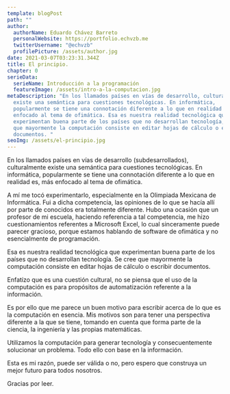 ```yaml
---
template: blogPost
path: ""
author:
  authorName: Eduardo Chávez Barreto
  personalWebsite: https://portfolio.echvzb.me
  twitterUsername: "@echvzb"
  profilePicture: /assets/author.jpg
date: 2021-03-07T03:23:31.344Z
title: El principio.
chapter: 0
serieData:
  serieName: Introducción a la programación
  featureImage: /assets/intro-a-la-computacion.jpg
metaDescription: "En los llamados países en vías de desarrollo, culturalmente
  existe una semántica para cuestiones tecnológicas. En informática,
  popularmente se tiene una connotación diferente a lo que en realidad es, más
  enfocado al tema de ofimática. Esa es nuestra realidad tecnológica que
  experimentan buena parte de los países que no desarrollan tecnología, se cree
  que mayormente la computación consiste en editar hojas de cálculo o escribir
  documentos. "
seoImg: /assets/el-principio.jpg
---
```

En los llamados países en vías de desarrollo (subdesarrollados), culturalmente existe una semántica para cuestiones tecnológicas. En informática, popularmente se tiene una connotación diferente a lo que en realidad es, más enfocado al tema de ofimática. 

A mí me tocó experimentarlo, especialmente en la Olimpiada Mexicana de Informática. Fui a dicha competencia, las opiniones de lo que se hacía allí por parte de conocidos era totalmente diferente. Hubo una ocasión que un profesor de mi escuela, haciendo referencia a tal competencia, me hizo cuestionamientos referentes a Microsoft Excel, lo cual sinceramente puede parecer gracioso, porque estamos hablando de software de ofimática y no esencialmente de programación.

Esa es nuestra realidad tecnológica que experimentan buena parte de los países que no desarrollan tecnología. Se cree que mayormente la computación consiste en editar hojas de cálculo o escribir documentos. 

Enfatízo que es una cuestión cultural, no se piensa que el uso de la computación es para propósitos de automatización referente a la información. 

Es por ello que me parece un buen motivo para escribir acerca de lo que es la computación en esencia. Mis motivos son para tener una perspectiva diferente a la que se tiene, tomando en cuenta que forma parte de la ciencia, la ingeniería y las propias matemáticas.

Utilizamos la computación para generar tecnología y consecuentemente solucionar un problema. Todo ello con base en la información.

Esta es mi razón, puede ser válida o no, pero espero que construya un mejor futuro para todos nosotros.

Gracias por leer.